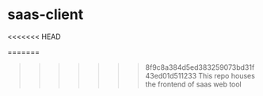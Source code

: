 # saas-client
<<<<<<< HEAD

=======
>>>>>>> 8f9c8a384d5ed383259073bd31f43ed01d511233
This repo houses the frontend of saas web tool

